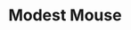 ---
title: "Modest Mouse"
summary: "American indie rock band founded in 1993 in Issaquah, Washington."
image: "modest-mouse.jpg"
apple_music_artist_url: "https://music.apple.com/gb/artist/modest-mouse/467112"
---